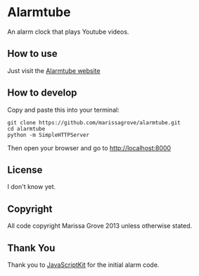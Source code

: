 Alarmtube
=========

An alarm clock that plays Youtube videos.

How to use
----------
Just visit the [Alarmtube website](http://alarmtube.marissagrove.com/)

How to develop
--------------
Copy and paste this into your terminal:

    git clone https://github.com/marissagrove/alarmtube.git
	cd alarmtube
	python -m SimpleHTTPServer

Then open your browser and go to [http://localhost:8000](http://localhost:8000)

License
-------
I don't know yet.

Copyright
---------
All code copyright Marissa Grove 2013 unless otherwise stated.

Thank You
---------
Thank you to [JavaScriptKit](http://www.javascriptkit.com/script/script2/alarm.shtml) for the initial alarm code.

